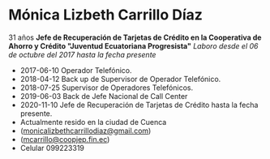 # Mónica Lizbeth Carrillo Díaz
31 años
**Jefe de Recuperación de Tarjetas de Crédito en la Cooperativa de Ahorro y Crédito "Juventud Ecuatoriana Progresista"**
_Laboro desde el 06 de octubre del 2017 hasta la fecha presente_
- 2017-06-10 Operador Telefónico.
- 2018-04-12 Back up de Supervisor de Operador Telefónico.
- 2018-07-25 Supervisor de Operadores Telefónicos.
- 2019-06-03 Back de Jefe Nacional de Call Center
- 2020-11-10 Jefe de Recuperación de Tarjetas de Crédito hasta la fecha presente.
- Actualmente resido en la ciudad de Cuenca
- (monicalizbethcarrillodiaz@gmail.com)
- (mcarrillo@coopjep.fin.ec)
- Celular 099223319

